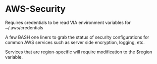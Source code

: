 # AWS-Security


Requires credentials to be read VIA environment variables for ~/.aws/credentials 


A few BASH one liners to grab the status of security configurations for common AWS services such as server side encryption, logging, etc.

Services that are region-specific will require modification to the $region variable. 
